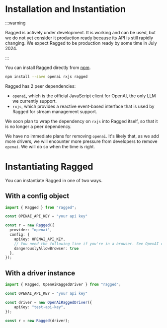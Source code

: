# Installation and Instantiation

:::warning

Ragged is actively under development. It is working and can be used, but we do not yet consider it production ready because its API is still rapidly changing. We expect Ragged to be production ready by some time in July 2024.

:::

You can install Ragged directly from [npm](https://www.npmjs.com/package/ragged).

```sh
npm install --save openai rxjs ragged
```

Ragged has 2 peer dependencies:

* `openai`, which is the official JavaScript client for OpenAI, the only LLM we currently support.
* `rxjs`, which provides a reactive event-based interface that is used by Ragged for stream management support.

We soon plan to wrap the dependency on `rxjs` into Ragged itself, so that it is no longer a peer dependency. 

We have no immediate plans for removing `openai`. It's likely that, as we add more drivers, we will encounter more pressure from developers to remove `openai`. We will do so when the time is right.

# Instantiating Ragged

You can instantiate Ragged in one of two ways.

## With a config object

```ts
import { Ragged } from "ragged";

const OPENAI_API_KEY = "your api key"

const r = new Ragged({
  provider: "openai",
  config: {
    apiKey: OPENAI_API_KEY,
    // You need the following line if you're in a browser. See OpenAI client docs.
    dangerouslyAllowBrowser: true
  },
});
```

## With a driver instance

```ts
import { Ragged, OpenAiRaggedDriver } from "ragged";

const OPENAI_API_KEY = "your api key"

const driver = new OpenAiRaggedDriver({
    apiKey: "test-api-key",
});

const r = new Ragged(driver);
```